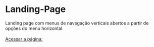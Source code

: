 # Landing-Page
Landing page com menus de navegação verticais abertos a partir de opções do menu horizontal.<br/><br/>
[Acessar a página: ](https://marinsantos.github.io/Landng-Page/)

